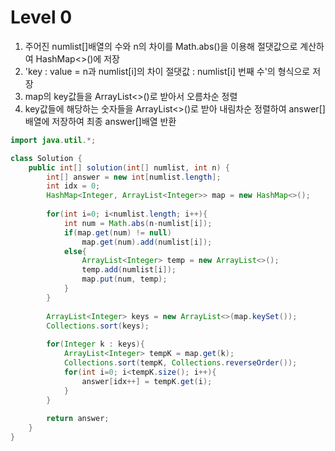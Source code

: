 # Level 0
1. 주어진 numlist[]배열의 수와 n의 차이를 Math.abs()을 이용해 절댓값으로 계산하여 HashMap<>()에 저장
2. 'key : value = n과 numlist[i]의 차이 절댓값 : numlist[i] 번째 수'의 형식으로 저장
3. map의 key값들을 ArrayList<>()로 받아서 오름차순 정렬
4. key값들에 해당하는 숫자들을 ArrayList<>()로 받아 내림차순 정렬하여 answer[] 배열에 저장하여 최종 answer[]배열 반환


```java
import java.util.*;

class Solution {
    public int[] solution(int[] numlist, int n) {
        int[] answer = new int[numlist.length];
        int idx = 0;
        HashMap<Integer, ArrayList<Integer>> map = new HashMap<>();
        
        for(int i=0; i<numlist.length; i++){
            int num = Math.abs(n-numlist[i]);
            if(map.get(num) != null)
                map.get(num).add(numlist[i]);
            else{
                ArrayList<Integer> temp = new ArrayList<>();
                temp.add(numlist[i]);
                map.put(num, temp);
            }
        }
        
        ArrayList<Integer> keys = new ArrayList<>(map.keySet());
        Collections.sort(keys);
        
        for(Integer k : keys){
            ArrayList<Integer> tempK = map.get(k);
            Collections.sort(tempK, Collections.reverseOrder());
            for(int i=0; i<tempK.size(); i++){
                answer[idx++] = tempK.get(i);
            }
        }
        
        return answer;
    }
}
```
